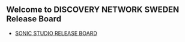 ## Welcome to DISCOVERY NETWORK SWEDEN Release Board

- [SONIC STUDIO RELEASE BOARD](./sonic-studio/CHANGELOG.html)
